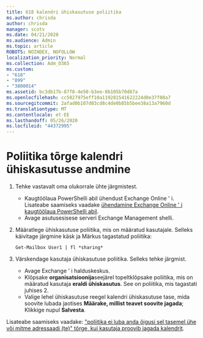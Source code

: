 ```yaml
---
title: 618 kalendri ühiskasutuse poliitika
ms.author: chrisda
author: chrisda
manager: scotv
ms.date: 04/21/2020
ms.audience: Admin
ms.topic: article
ROBOTS: NOINDEX, NOFOLLOW
localization_priority: Normal
ms.collection: Adm_O365
ms.custom:
- "618"
- "899"
- "3800014"
ms.assetid: bc3db17b-87f8-4e50-b3ee-8b105b70d67a
ms.openlocfilehash: cc5827975eff10a119281541622224d0e37f08a7
ms.sourcegitcommit: 2afad0b107d03cd8c4de0b85b5bee38a13a7960d
ms.translationtype: MT
ms.contentlocale: et-EE
ms.lasthandoff: 05/26/2020
ms.locfileid: "44372995"
---
```

# <a name="policy-error-when-sharing-a-calendar"></a>Poliitika tõrge kalendri ühiskasutusse andmine

1. Tehke vastavalt oma olukorrale ühte järgmistest.
    - Kaugtöölaua PowerShelli abil ühendust Exchange Online ' i. Lisateabe saamiseks vaadake [ühendamine Exchange Online ' i kaugtöölaua PowerShelli abil](https://technet.microsoft.com/library/jj984289%28v=exchg.160%29.aspx).
    - Avage asutusesisese serveri Exchange Management shelli.
2. Määratlege ühiskasutuse poliitika, mis on määratud kasutajale. Selleks käivitage järgmine käsk ja Märkus tagastatud poliitika:

    `
    Get-Mailbox User1 | fl *sharing*
    `

3. Värskendage kasutaja ühiskasutuse poliitika. Selleks tehke järgmist.
    - Avage Exchange ' i halduskeskus.
    - Klõpsake **organisatsioonija**seejärel topeltklõpsake poliitika, mis on määratud kasutaja **eraldi ühiskasutus**. See on poliitika, mis tagastati juhises 2.
    - Valige lehel ühiskasutuse reegel kalendri ühiskasutuse tase, mida soovite lubada jaotises **Määrake, millist teavet soovite jagada**; Klikkige nupul **Salvesta**.

Lisateabe saamiseks vaadake: ["poliitika ei luba anda õigusi sel tasemel ühe või mitme adressaadi (te)" tõrge, kui kasutaja proovib jagada kalendrit](https://docs.microsoft.com/exchange/troubleshoot/calendar-sharing/policy-permissions-issue).
